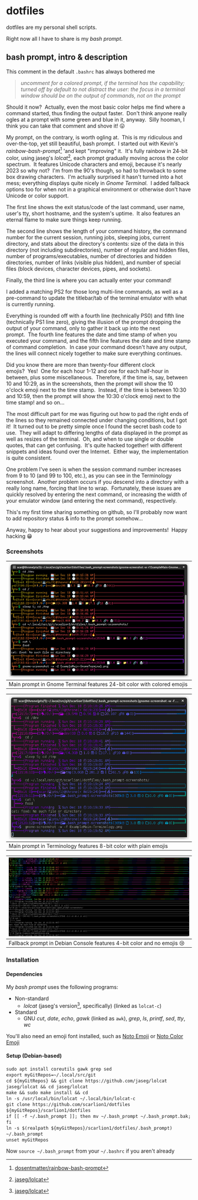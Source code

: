 # dotfiles
dotfiles are my personal shell scripts.

Right now all I have to share is my *bash prompt*.

## bash prompt, intro & description
This comment in the default `.bashrc` has always bothered me
> *uncomment for a colored prompt, if the terminal has the capability; turned*
> *off by default to not distract the user: the focus in a terminal window*
> *should be on the output of commands, not on the prompt*

Should it now?  Actually, even the most basic color helps me find where a command started, thus finding the output faster.  Don't think anyone really ogles at a prompt with some green and blue in it, anyway.  Silly hooman, I think you can take that comment and shove it! 😛

My prompt, on the contrary, is worth ogling at.  This is my ridiculous and over-the-top, yet still beautiful, bash prompt.  I started out with Kevin's *rainbow-bash-prompt*[^1] 'and kept "improving" it.  It's fully rainbow in 24-bit color, using jaseg's *lolcat*[^2], each prompt gradually moving across the color spectrum.  It features Unicode characters and emoji, because it's nearly 2023 so why not?  I'm from the 90's though, so had to throwback to some box drawing characters.  I'm actually surprised it hasn't turned into a hot mess; everything displays quite nicely in *Gnome Terminal*.  I added fallback options too for when not in a graphical environment or otherwise don't have Unicode or color support.

The first line shows the exit status/code of the last command, user name, user's tty, short hostname, and the system's uptime.  It also features an eternal flame to make sure things keep running.

The second line shows the length of your command history, the command number for the current session, running jobs, sleeping jobs, current directory, and stats about the directory's contents: size of the data in this directory (not including subdirectories), number of regular and hidden files, number of programs/executables, number of directories and hidden directories, number of links (visible plus hidden), and number of special files (block devices, character devices, pipes, and sockets).

Finally, the third line is where you can actually enter your command!

I added a matching PS2 for those long multi-line commands, as well as a pre-command to update the titlebar/tab of the terminal emulator with what is currently running.

Everything is rounded off with a fourth line (technically PS0) and fifth line (technically PS1 line zero), giving the illusion of the prompt dropping the output of your command, only to gather it back up into the next prompt.  The fourth line features the date and time stamp of when you executed your command, and the fifth line features the date and time stamp of command completion.  In case your command doesn't have any output, the lines will connect nicely together to make sure everything continues.

Did you know there are more than twenty-four different clock emojis?  Yes!  One for each hour 1-12 and one for each half-hour in between, plus some miscellaneous.  Therefore, if the time is, say, between 10 and 10:29, as in the screenshots, then the prompt will show the 10 o'clock emoji next to the time stamp.  Instead, if the time is between 10:30 and 10:59, then the prompt will show the 10:30 o'clock emoji next to the time stamp! and so on…

The most difficult part for me was figuring out how to pad the right ends of the lines so they remained connected under changing conditions, but I got it!  It turned out to be pretty simple once I found the secret bash code to use.  They will adapt to differing lengths of data displayed in the prompt as well as resizes of the terminal.  Oh, and when to use single or double quotes, that can get confusing.  It's quite hacked together! with different snippets and ideas found over the Internet.  Either way, the implementation is quite consistent.

One problem I've seen is when the session command number increases from 9 to 10 (and 99 to 100, etc.), as you can see in the Terminology screenshot.  Another problem occurs if you descend into a directory with a really long name, forcing that line to wrap.  Fortunately, these issues are quickly resolved by entering the next command, or increasing the width of your emulator window (and entering the next command), respectively.

This's my first time sharing something on github, so I'll probably now want to add repository status & info to the prompt somehow…

Anyway, happy to hear about your suggestions and improvements!  Happy hacking 😁

### Screenshots
| ![Screenshot of main prompt in Gnome Terminal](.bash_prompt-screenshots/ExampleMain-GnomeTerminal.png?raw=true "Main prompt in Gnome Terminal") |
| - |
| Main prompt in Gnome Terminal features 24-bit color with colored emojis |

| ![Screenshot of main prompt in Terminology](.bash_prompt-screenshots/ExampleMain-Terminology.png?raw=true "Main prompt in Terminology") |
| - |
| Main prompt in Terminology features 8-bit color with plain emojis |

| ![Screenshot of fallback prompt in Debian Console](.bash_prompt-screenshots/Example-DebianConsole.png?raw=true "Fallback prompt in Debian Console") |
| - |
| Fallback prompt in Debian Console features 4-bit color and no emojis 😢 |

### Installation
#### Dependencies
My *bash prompt* uses the following programs:

- Non-standard
    - *lolcat* (jaseg's version[^2], specifically) (linked as `lolcat-c`)
- Standard
    - GNU *cut*, *date*, *echo*, *gawk* (linked as `awk`), *grep*, *ls*, *printf*, *sed*, *tty*, *wc*

You'll also need an emoji font installed, such as [Noto Emoji](https://fonts.google.com/noto/specimen/Noto+Emoji) or [Noto Color Emoji](https://fonts.google.com/noto/specimen/Noto+Color+Emoji)

#### Setup (Debian-based)
```
sudo apt install coreutils gawk grep sed
export myGitRepos=~/.local/src/git
cd ${myGitRepos} && git clone https://github.com/jaseg/lolcat jaseg/lolcat && cd jaseg/lolcat
make && sudo make install && cd
ln -s /usr/local/bin/lolcat ~/.local/bin/lolcat-c
git clone https://github.com/scarlion1/dotfiles ${myGitRepos}/scarlion1/dotfiles
if [[ -f ~/.bash_prompt ]]; then mv ~/.bash_prompt ~/.bash_prompt.bak; fi
ln -s $(realpath ${myGitRepos}/scarlion1/dotfiles/.bash_prompt) ~/.bash_prompt
unset myGitRepos
```
Now `source ~/.bash_prompt` from your `~/.bashrc` if you aren't already

[^1]: [dosentmatter/rainbow-bash-prompt](https://github.com/dosentmatter/rainbow-bash-prompt)
[^2]: [jaseg/lolcat](https://github.com/jaseg/lolcat/)